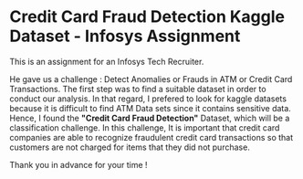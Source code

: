 # Credit Card Fraud Detection Kaggle Dataset - Infosys Assignment

This is an assignment for an Infosys Tech Recruiter. 

He gave us a challenge : Detect Anomalies or Frauds in ATM or Credit Card Transactions.
The first step was to find a suitable dataset in order to conduct our analysis. In that regard, I prefered to look for kaggle datasets because it is difficult to find ATM Data sets since it contains sensitive data.<br>
Hence, I found the **"Credit Card Fraud Detection"** Dataset, which will be a classification challenge.
In this challenge, It is important that credit card companies are able to recognize fraudulent credit card transactions so that customers are not charged for items that they did not purchase.

Thank you in advance for your time !
